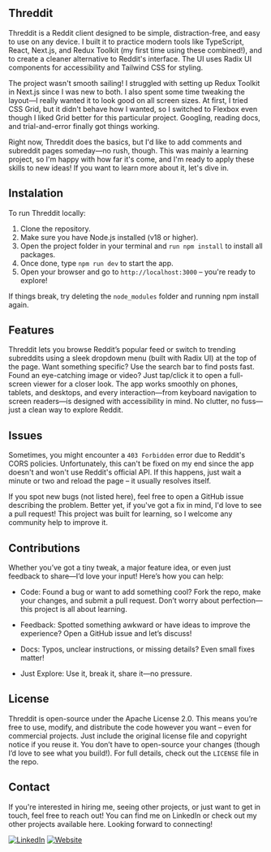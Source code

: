 ## Threddit

Threddit is a Reddit client designed to be simple, distraction-free, and easy to use on any device. I built it to practice modern tools like TypeScript, React, Next.js, and Redux Toolkit (my first time using these combined!), and to create a cleaner alternative to Reddit's interface. The UI uses Radix UI components for accessibility and Tailwind CSS for styling.

The project wasn't smooth sailing! I struggled with setting up Redux Toolkit in Next.js since I was new to both. I also spent some time tweaking the layout—I really wanted it to look good on all screen sizes. At first, I tried CSS Grid, but it didn't behave how I wanted, so I switched to Flexbox even though I liked Grid better for this particular project. Googling, reading docs, and trial-and-error finally got things working.

Right now, Threddit does the basics, but I'd like to add comments and subreddit pages someday—no rush, though. This was mainly a learning project, so I'm happy with how far it's come, and I'm ready to apply these skills to new ideas! If you want to learn more about it, let's dive in.

## Instalation
To run Threddit locally:

1. Clone the repository.
2. Make sure you have Node.js installed (v18 or higher).
3. Open the project folder in your terminal and `run npm install` to install all packages.
4. Once done, type `npm run dev` to start the app.
5. Open your browser and go to `http://localhost:3000` – you're ready to explore!

If things break, try deleting the `node_modules` folder and running npm install again.

## Features
Threddit lets you browse Reddit’s popular feed or switch to trending subreddits using a sleek dropdown menu (built with Radix UI) at the top of the page. Want something specific? Use the search bar to find posts fast. Found an eye-catching image or video? Just tap/click it to open a full-screen viewer for a closer look. The app works smoothly on phones, tablets, and desktops, and every interaction—from keyboard navigation to screen readers—is designed with accessibility in mind. No clutter, no fuss—just a clean way to explore Reddit.

## Issues
Sometimes, you might encounter a `403 Forbidden` error due to Reddit's CORS policies. Unfortunately, this can't be fixed on my end since the app doesn't and won't use Reddit's official API. If this happens, just wait a minute or two and reload the page – it usually resolves itself.

If you spot new bugs (not listed here), feel free to open a GitHub issue describing the problem. Better yet, if you've got a fix in mind, I'd love to see a pull request! This project was built for learning, so I welcome any community help to improve it.

## Contributions

Whether you’ve got a tiny tweak, a major feature idea, or even just feedback to share—I’d love your input! Here’s how you can help:

- Code: Found a bug or want to add something cool? Fork the repo, make your changes, and submit a pull request. Don’t worry about perfection—this project is all about learning.

- Feedback: Spotted something awkward or have ideas to improve the experience? Open a GitHub issue and let’s discuss!

- Docs: Typos, unclear instructions, or missing details? Even small fixes matter!

- Just Explore: Use it, break it, share it—no pressure.

## License
Threddit is open-source under the Apache License 2.0. This means you’re free to use, modify, and distribute the code however you want – even for commercial projects. Just include the original license file and copyright notice if you reuse it. You don’t have to open-source your changes (though I’d love to see what you build!). For full details, check out the `LICENSE` file in the repo.

## Contact
If you're interested in hiring me, seeing other projects, or just want to get in touch, feel free to reach out! You can find me on LinkedIn or check out my other projects available here. Looking forward to connecting!

[![LinkedIn](https://img.shields.io/badge/🔗_LinkedIn-0A66C2?style=for-the-badge&logo=linkedin&logoColor=white)](https://linkedin.com/in/lucascarozza)
[![Website](https://img.shields.io/badge/🌐_Website-4285F4?style=for-the-badge&logoColor=white)](https://www.lucascarozza.com)